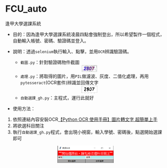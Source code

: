 # FCU_auto
逢甲大學選課系統

* 目的：因為逢甲大學選課系統凌晨四點會強制登出，所以希望製作一個程式，自動輸入帳號、密碼、驗證碼並登入。
* 說明：透過`selenium`執行輸入、點擊，並用`OCR`辨識驗證碼。
  * `截圖.py`：針對驗證碼物件截圖
  <div align="center">
  <img src=https://github.com/c1y1l1/FCU_auto/blob/main/image_rm/captcha.png height="10%" width="10%"/>
  </div>
  
  * `處理.py`：將取得的圖片，用`PIL`做濾波、灰度、二值化處理，再用`pytesseract`(OCR套件)辨識並回傳文字
  <div align="center">
  <img src=https://github.com/c1y1l1/FCU_auto/blob/main/image_rm/deal.png height="11%" width="11%"/>
  </div>
  
  * `自動選課_gh.py`：主程式，運行此就好
* 使用方法：
1. 依照連結內容安裝OCR[【Python OCR 使用手冊】圖片轉文字 超簡單上手](https://ithelp.ithome.com.tw/articles/10283765)
2. 將欲選科目關注
3. 執行`自動選課_gh.py`程式，會出現小視窗，輸入學號、密碼後，點選開始選課即可
  <div align="center">
  <img src=https://github.com/c1y1l1/FCU_auto/blob/main/image_rm/window.png height="35%" width="35%"/>
  </div>
  
  
